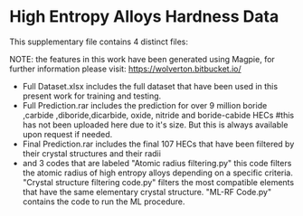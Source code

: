 # High Entropy Alloys Hardness Data
This supplementary file contains 4 distinct files:

NOTE: the features in this work have been generated using Magpie, for further information please visit: https://wolverton.bitbucket.io/

- Full Dataset.xlsx includes the full dataset that have been used in this present work for training and testing.
- Full Prediction.rar includes the prediction for over 9 million boride ,carbide ,diboride,dicarbide, oxide, nitride and boride-cabide HECs #this has not been uploaded here due to it's size. But this is always available upon request if needed. 
- Final Prediction.rar includes the final 107 HECs that have been filtered by their crystal structures and their radii
- and 3 codes that are labeled "Atomic radius filtering.py" this code filters the atomic radius of high entropy alloys depending on a specific criteria. "Crystal structure filtering code.py" filters the most compatible elements that have the same elementary crystal structure.
"ML-RF Code.py" contains the code to run the ML procedure.

